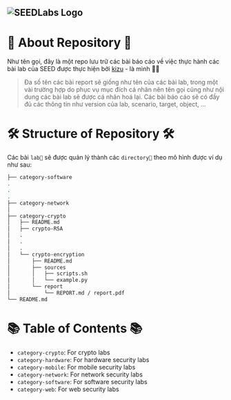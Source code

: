 ![SEEDLabs Logo](https://seedsecuritylabs.org/assets/images/seed_labs_b.png)
---
# 🔖 About Repository 🔖
Như tên gọi, đây là một repo lưu trữ các bài báo cáo về việc thực hành các bài lab của SEED được thực hiện bởi [kizu](https://github.com/kizu08) - là mình 🐾🐾
> Đa số tên các bài report sẽ giống như tên của các bài lab, trong một vài trường hợp do phục vụ mục đích cá nhân nên tên gọi cũng như nội dung các bài lab sẽ được cá nhân hoá lại.
> Các bài báo cáo sẽ có đầy đủ các thông tin như version của lab, scenario, target, object, ... 

# 🛠️ Structure of Repository 🛠️

Các bài `lab🔬` sẽ được quản lý thành các `directory📁` theo mô hình được ví dụ như sau:

```bash
├── category-software
.
.
.
├── category-network
│
├── category-crypto
│   ├── README.md
│   ├── crypto-RSA
│   .
│   .
│   .
│   └── crypto-encryption
│       ├── README.md
│       ├── sources
│       │   ├── scripts.sh
│       │   └── example.py
│       └── report
│           └── REPORT.md / report.pdf
└── README.md
```

# 📚 Table of Contents 📚


- ```category-crypto```:     For crypto labs
- ```category-hardware```:   For hardware security labs
- ```category-mobile```:     For mobile security labs
- ```category-network```:    For network security labs
- ```category-software```:   For software security labs
- ```category-web```:        For web security labs

